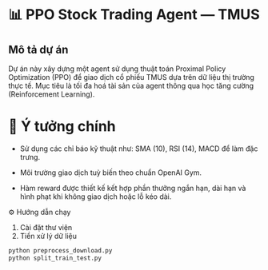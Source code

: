 # 📊 PPO Stock Trading Agent — TMUS
## Mô tả dự án
Dự án này xây dựng một agent sử dụng thuật toán Proximal Policy Optimization (PPO) để giao dịch cổ phiếu TMUS dựa trên dữ liệu thị trường thực tế. Mục tiêu là tối đa hoá tài sản của agent thông qua học tăng cường (Reinforcement Learning).
# 🧠 Ý tưởng chính
- Sử dụng các chỉ báo kỹ thuật như: SMA (10), RSI (14), MACD để làm đặc trưng.

- Môi trường giao dịch tuỳ biến theo chuẩn OpenAI Gym.

- Hàm reward được thiết kế kết hợp phần thưởng ngắn hạn, dài hạn và hình phạt khi không giao dịch hoặc lỗ kéo dài.

⚙️ Hướng dẫn chạy<br>
1. Cài đặt thư viện
2. Tiền xử lý dữ liệu
```python
python preprocess_download.py
python split_train_test.py
```

